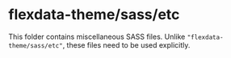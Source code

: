 # flexdata-theme/sass/etc

This folder contains miscellaneous SASS files. Unlike `"flexdata-theme/sass/etc"`, these files
need to be used explicitly.
